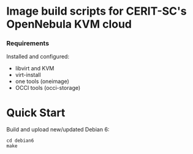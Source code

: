 # Image build scripts for CERIT-SC's OpenNebula KVM cloud

### Requirements

Installed and configured:

* libvirt and KVM
* virt-install
* one tools (oneimage)
* OCCI tools (occi-storage)

# Quick Start

Build and upload new/updated Debian 6:

    cd debian6
    make
